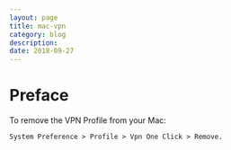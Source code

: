 ```yaml
---
layout: page
title: mac-vpn
category: blog
description: 
date: 2018-09-27
---
```

# Preface


To remove the VPN Profile from your Mac:

	System Preference > Profile > Vpn One Click > Remove.